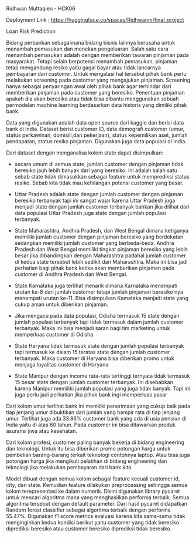 Ridhwan Muttaqien - HCK06

Deployment Link : https://huggingface.co/spaces/Ridhwanm/final_project

Loan Risk Prediction

Bidang perbankan sebagaimana bidang bisnis lainnya berusaha untuk menambah pemasukan dan menekan pengeluaran. Salah satu cara menambah pemasukan adalah dengan memberikan tawaran pinjaman pada masyarakat. Tetapi selain berpotensi menambah pemasukan, pinjaman tetap mengandung resiko yaitu gagal bayar atau tidak lancarnya pembayaran dari customer. Untuk mengatasi hal tersebut pihak bank perlu melakukan screening pada customer yang mengajukan pinjaman. Screening hanya sebagai penyaringan awal oleh pihak bank agar terhindar dari memberikan pinjaman pada customer yang beresiko. Penentuan pinjaman apakah dia akan beresiko atau tidak bisa dibantu menggunakan sebuah permodelan machine learning berdasarkan data historis yang dimiliki pihak bank.

Data yang digunakan adalah data open source dari kaggle dan berisi data bank di India. Dataset berisi customer ID, data demografi customer (umur, status perkawinan, domisili,dan pekerjaan), status kepemilikan aset, jumlah pendapatan, status resiko pinjaman. Digunakan juga data populasi di India.

Dari dataset dengan menganalisa kolom state dapat disimpulkan:
- secara umum di semua state, jumlah customer dengan pinjaman tidak beresiko jauh lebih banyak dari yang beresiko. Ini adalah salah satu sebab state tidak dimasukkan sebagai feature untuk memprediksi status resiko. Sebab kita tidak mau kehilangan potensi customer yang besar.

- Uttar Pradesh adalah state dengan jumlah customer dengan pinjaman beresiko terbanyak tapi ini sangat wajar karena Uttar Pradesh juga menjadi state dengan jumlah customer terbanyak bahkan jika dilihat dari data populasi Uttar Pradesh juga state dengan jumlah populasi terbanyak.

- State Maharashtra, Andhra Pradesh, dan West Bengal dimana ketiganya memiliki jumlah customer dengan pinjaman beresiko yang berdekatan sedangkan memiliki jumlah customer yang berbeda-beda. Andhra Pradesh dan West Bengal memiliki tingkat pinjaman beresiko yang lebih besar jika dibandingkan dengan Maharashtra padahal jumlah customer di kedua state tersebut lebih sedikit dari Maharashtra. Maka ini bisa jadi perhatian bagi pihak bank ketika akan memberikan pinjaman pada customer di Andhra Pradesh dan West Bengal. 

- State Karnataka juga terlihat menarik dimana Karnataka menempati urutan ke-8 dari jumlah customer tetapi jumlah pinjaman beresiko nya menempati urutan ke-11. Bisa disimpulkan Kamataka menjadi state yang cukup aman untuk diberikan pinjaman.

- Jika mengacu pada data populasi, Odisha termasuk 15 state dengan jumlah populasi terbanyak tapi tidak termasuk dalam jumlah customer terbanyak. Maka ini bisa menjadi saran bagi tim marketing untuk memperluas customer di Odisha

- State Haryana tidak termasuk state dengan jumlah populasi terbanyak tapi termasuk ke dalam 15 teratas state dengan jumlah customer terbanyak. Maka customer di Haryana bisa diberikan promo untuk menjaga loyalitas customer di Haryana

- State Manipur dengan income rata-rata tertinggi ternyata tidak termasuk 15 besar state dengan jumlah customer terbanyak. Ini disebabkan karena Manipur memiliki jumlah populasi yang juga tidak banyak. Tapi ini juga perlu jadi perhatian jika pihak bank ingi memperluas pasar

Dari kolom umur terlihat bank ini memiliki penerimaan yang cukup baik pada tiap jenjang umur dibuktikan dari jumlah yang hampir rata di tiap jenjang umur. Terlihat juga ada 33.86% customer bank yang ada di usia pensiun di India yaitu di atas 60 tahun. Pada customer ini bisa ditawarkan produk asuransi jiwa atau kesehatan.

Dari kolom profesi, customer paling banyak bekerja di bidang engineering dan teknologi. Untuk itu bisa diberikan promo potongan harga untuk pembelian barang-barang terkait teknologi contohnya laptop. Atau bisa juga potongan harga jika mengikuti pelatihan di bidang engineering dan teknologi jika melakukan pembayaran dari bank kita.

Model dibuat dengan semua kolom sebagai feature kecuali customer id, city, dan state. Kemudian feature dilakukan preprocessing sehingga semua kolom terepresentasi ke dalam numerik. Disini digunakan library pycaret untuk mencari algoritma mana yang menghasilkan performa terbaik. Semua algoritma tersebut dengan default parameter. Dari hasil pycaret didapatkan Random forest classifier sebagai algoritma terbaik dengan performa 55.47%. Digunakan f1 score metrics evaluasi karena kita sama-sama tidak menginginkan kedua kondisi berikut yaitu customer yang tidak beresiko diprediksi beresiko atau customer beresiko diprediksi tidak beresiko.
